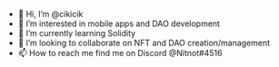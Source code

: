 - 👋 Hi, I’m @cikicik
- 👀 I’m interested in mobile apps and DAO development
- 🌱 I’m currently learning Solidity
- 💞️ I’m looking to collaborate on NFT and DAO creation/management
- 📫 How to reach me find me on Discord @Nitnot#4516

<!---
cikicik/cikicik is a ✨ special ✨ repository because its `README.md` (this file) appears on your GitHub profile.
You can click the Preview link to take a look at your changes.
--->
